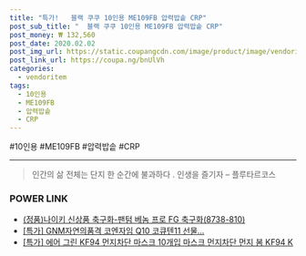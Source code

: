 ```yaml
--- 
title: "특가!   블랙 쿠쿠 10인용 ME109FB 압력밥솥 CRP" 
post_sub_title: "  블랙 쿠쿠 10인용 ME109FB 압력밥솥 CRP" 
post_money: ₩ 132,560 
post_date: 2020.02.02 
post_img_url: https://static.coupangcdn.com/image/product/image/vendoritem/2016/03/24/3003492507/5a88d84d-f01e-418c-8ac0-0d21064d86a4.jpg 
post_link_url: https://coupa.ng/bnUlVh 
categories: 
  - vendoritem 
tags: 
  - 10인용 
  - ME109FB 
  - 압력밥솥 
  - CRP 
--- 
```

  #10인용 #ME109FB #압력밥솥 #CRP 
<hr> 

> 인간의 삶 전체는 단지 한 순간에 불과하다 . 인생을 즐기자 – 플루타르코스 


### POWER LINK

* <a href="https://blog.naver.com/santokki14/221786911789" target="_blank">(정품)나이키 신상품 축구화-팬텀 베놈 프로 FG 축구화(8738-810)</a>
* <a href="https://blog.naver.com/sakai111/221788847283" target="_blank">[특가] GNM자연의품격 코엔자임 Q10 코큐텐11 선물...</a>
* <a href="https://blog.naver.com/sakai111/221792666002" target="_blank">[특가] 에어 그린 KF94 먼지차단 마스크 10개입 마스크 먼지차단 먼지 봄 KF94 K</a>
